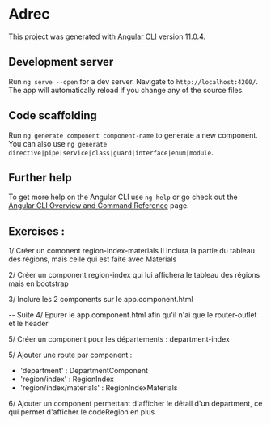 # Adrec

This project was generated with [Angular CLI](https://github.com/angular/angular-cli) version 11.0.4.

## Development server

Run `ng serve --open` for a dev server. Navigate to `http://localhost:4200/`. The app will automatically reload if you change any of the source files.

## Code scaffolding

Run `ng generate component component-name` to generate a new component. You can also use `ng generate directive|pipe|service|class|guard|interface|enum|module`.

## Further help

To get more help on the Angular CLI use `ng help` or go check out the [Angular CLI Overview and Command Reference](https://angular.io/cli) page.

## Exercises :

1/ Créer un comonent region-index-materials
Il inclura la partie du tableau des régions, mais celle qui est faite avec Materials

2/ Créer un component region-index qui lui affichera le tableau des régions mais en bootstrap

3/ Inclure les 2 components sur le app.component.html

-- Suite
4/ Epurer le app.component.html afin qu'il n'ai que le router-outlet et le header

5/ Créer un component pour les départements : department-index

5/ Ajouter une route par component :
- 'department' : DepartmentComponent
- 'region/index' : RegionIndex
- 'region/index/materials' : RegionIndexMaterials

6/ Ajouter un component permettant d'afficher le détail d'un department, ce qui permet d'afficher le codeRegion en plus








